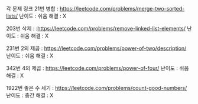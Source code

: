 각 문제 링크
21번 병합 : https://leetcode.com/problems/merge-two-sorted-lists/
난이도 : 쉬움
해결 : X

203번 삭제 :    :https://leetcode.com/problems/remove-linked-list-elements/
난이도 : 쉬움
해결 : X

231번 2의 제곱 : https://leetcode.com/problems/power-of-two/description/
난이도 : 쉬움
해결 : X

342번 4의 제곱 : https://leetcode.com/problems/power-of-four/
난이도 : 쉬움
해결 : X

1922번 좋은 수 세기 : https://leetcode.com/problems/count-good-numbers/
난이도 : 중간
해결 : X